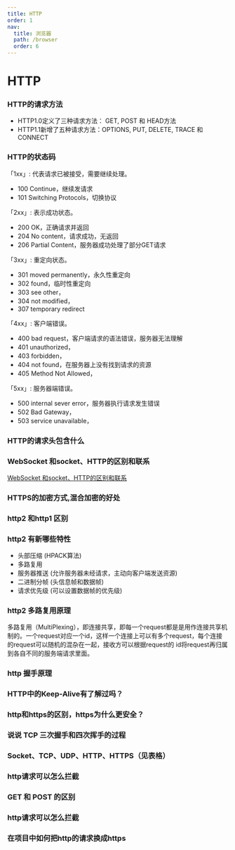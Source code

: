 ```yaml
---
title: HTTP
order: 1
nav:
  title: 浏览器
  path: /browser
  order: 6
---
```


# HTTP

### HTTP的请求方法
- HTTP1.0定义了三种请求方法： GET, POST 和 HEAD方法
- HTTP1.1新增了五种请求方法：OPTIONS, PUT, DELETE, TRACE 和 CONNECT

### HTTP的状态码
「1xx」: 代表请求已被接受，需要继续处理。
- 100 Continue，继续发请求
- 101 Switching Protocols，切换协议
  
「2xx」: 表示成功状态。
- 200 OK，正确请求并返回
- 204 No content，请求成功，无返回
- 206 Partial Content，服务器成功处理了部分GET请求

「3xx」: 重定向状态。
- 301 moved permanently，永久性重定向
- 302 found，临时性重定向
- 303 see other， 
- 304 not modified，
- 307 temporary redirect

「4xx」: 客户端错误。
- 400 bad request，客户端请求的语法错误，服务器无法理解
- 401 unauthorized，
- 403 forbidden，
- 404 not found，在服务器上没有找到请求的资源
- 405 Method Not Allowed，

「5xx」: 服务器端错误。
- 500 internal sever error，服务器执行请求发生错误
- 502 Bad Gateway，
- 503 service unavailable，

### HTTP的请求头包含什么

### WebSocket 和socket、HTTP的区别和联系
[WebSocket 和socket、HTTP的区别和联系](https://www.cnblogs.com/aspirant/p/11334957.html)

### HTTPS的加密方式,混合加密的好处

### http2 和http1 区别

### http2 有新哪些特性
- 头部压缩 (HPACK算法)
- 多路复用
- 服务器推送 (允许服务器未经请求，主动向客户端发送资源)
- 二进制分帧 (头信息帧和数据帧)
- 请求优先级 (可以设置数据帧的优先级)

### http2 多路复用原理
多路复用（MultiPlexing），即连接共享，即每一个request都是是用作连接共享机制的。一个request对应一个id，这样一个连接上可以有多个request，每个连接的request可以随机的混杂在一起，接收方可以根据request的 id将request再归属到各自不同的服务端请求里面。

### http 握手原理

### HTTP中的Keep-Alive有了解过吗？

### http和https的区别，https为什么更安全？

### 说说 TCP 三次握手和四次挥手的过程

### Socket、TCP、UDP、HTTP、HTTPS（见表格）

### http请求可以怎么拦截

### GET 和 POST 的区别

### http请求可以怎么拦截

### 在项目中如何把http的请求换成https
